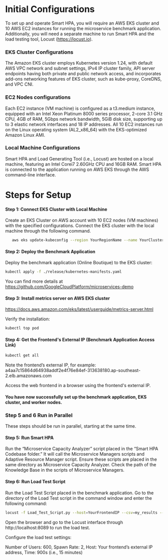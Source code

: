 # Initial Configurations

To set up and operate Smart HPA, you will require an AWS EKS cluster and 10 AWS EC2 instances for running the microservice benchmark application. Additionally, you will need a separate machine to run Smart HPA and the load testing tool, Locust (https://locust.io).  

### EKS Cluster Configurations

The Amazon EKS cluster employs Kubernetes version 1.24, with default AWS VPC network and subnet settings, IPv4 IP cluster family, API server endpoints having both private and public network access, and incorporates add-ons networking features of EKS cluster, such as kube-proxy, CoreDNS, and VPC CNI.

### EC2 Nodes configurations

Each EC2 instance (VM machine) is configured as a t3.medium instance, equipped with an Intel Xeon Platinum 8000 series processor,  2-core 3.1 GHz CPU, 4GB of RAM, 5Gbps network bandwidth, 5GiB disk size, supporting up to 3 elastic network interfaces and 18 IP addresses. All 10 EC2 instances run on the Linux operating system (AL2_x86_64) with the EKS-optimized Amazon Linux AMI.

### Local Machine Configurations

Smart HPA and Load Generating Tool (i.e., Locust) are hosted on a local machine, featuring an Intel Corei7 2.60GHz CPU and 16GB RAM. Smart HPA is connected to the application running on AWS EKS through the AWS command-line interface.


# Steps for Setup

#### Step 1: Connect EKS Cluster with Local Machine
Create an EKS Cluster on AWS account with 10 EC2 nodes (VM machines) with the specified configurations. Connect the EKS cluster with the local machine through the following command.

```sh
   aws eks update-kubeconfig --region YourRegionName --name YourClusterName
```


#### Step 2: Deploy the Benchmark Application
Deploy the benchmark application (Online Boutique) to the EKS cluster:

```sh
kubectl apply -f ./release/kubernetes-manifests.yaml
```
You can find more details at https://github.com/GoogleCloudPlatform/microservices-demo 

#### Step 3: Install metrics server on AWS EKS cluster

https://docs.aws.amazon.com/eks/latest/userguide/metrics-server.html 

Verify the installation: 

```sh
kubectl top pod
```

#### Step 4: Get the Frontend's External IP (Benchmark Application Access Link)

```sh
kubectl get all
```

Note the frontend’s external IP, for example: a4aa7c15864d64938addf2e4f76e84ef-313638180.ap-southeast-2.elb.amazonaws.com

Access the web frontend in a browser using the frontend's external IP.

#### You have now successfully set up the benchmark application, EKS cluster, and worker nodes.

### Step 5 and 6 Run in Parallel

These steps should be run in parallel, starting at the same time.

#### Step 5: Run Smart HPA

Run the “Microservice Capacity Analyzer” script placed in the “Smart HPA Codebase folder.” It will call the Microservice Managers scripts and Adaptive Resource Manager script. Ensure these scripts are placed in the same directory as Microservice Capacity Analyzer. Check the path of the Knowledge Base in the scripts of Microservice Managers.

#### Step 6: Run Load Test Script

Run the Load Test Script placed in the benchmark application. Go to the directory of the Load Test script in the command window and enter the following command:

```sh
locust -f Load_Test_Script.py --host=YourFrontendIP --csv=my_results --csv-full-history
```

Open the browser and go to the Locust interface through http://localhost:8089 to run the load test.

Configure the load test settings:

Number of Users: 600, 
Spawn Rate: 2, 
Host: Your frontend’s external IP address, 
Time: 900s (i.e., 15 minutes)



